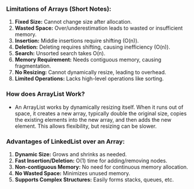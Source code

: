 ### Limitations of Arrays (Short Notes):

1. **Fixed Size:** Cannot change size after allocation.
2. **Wasted Space:** Over/underestimation leads to wasted or insufficient memory.
3. **Insertion:** Middle insertions require shifting (O(n)).
4. **Deletion:** Deleting requires shifting, causing inefficiency (O(n)).
5. **Search:** Unsorted search takes O(n).
6. **Memory Requirement:** Needs contiguous memory, causing fragmentation.
7. **No Resizing:** Cannot dynamically resize, leading to overhead.
8. **Limited Operations:** Lacks high-level operations like sorting.

### How does ArrayList Work?
- An ArrayList works by dynamically resizing itself. When it runs out of space, it creates a new array, typically double the original size, copies the existing elements into the new array, and then adds the new element. This allows flexibility, but resizing can be slower.


### Advantages of LinkedList over an Array:

1. **Dynamic Size:** Grows and shrinks as needed.
2. **Fast Insertion/Deletion:** O(1) time for adding/removing nodes.
3. **Non-contiguous Memory:** No need for continuous memory allocation.
4. **No Wasted Space:** Minimizes unused memory.
5. **Supports Complex Structures:** Easily forms stacks, queues, etc.